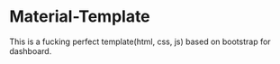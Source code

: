 # Material-Template
This is a fucking perfect template(html, css, js) based on bootstrap for dashboard.
